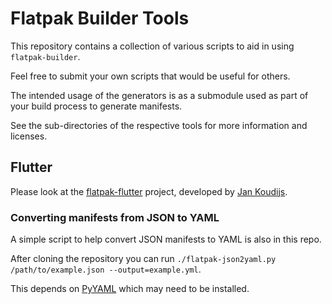 # Flatpak Builder Tools

This repository contains a collection of various scripts to aid in using
`flatpak-builder`.

Feel free to submit your own scripts that would be useful for others.

The intended usage of the generators is as a submodule used as part of your build
process to generate manifests.

See the sub-directories of the respective tools for more information and licenses.

## Flutter

Please look at the [flatpak-flutter](https://github.com/TheAppgineer/flatpak-flutter)
project, developed by [Jan Koudijs](https://github.com/JanKoudijs).

### Converting manifests from JSON to YAML

A simple script to help convert JSON manifests to YAML is also in this repo.

After cloning the repository you can run `./flatpak-json2yaml.py /path/to/example.json --output=example.yml`.

This depends on [PyYAML](https://pypi.org/project/PyYAML/) which may need to be installed.
